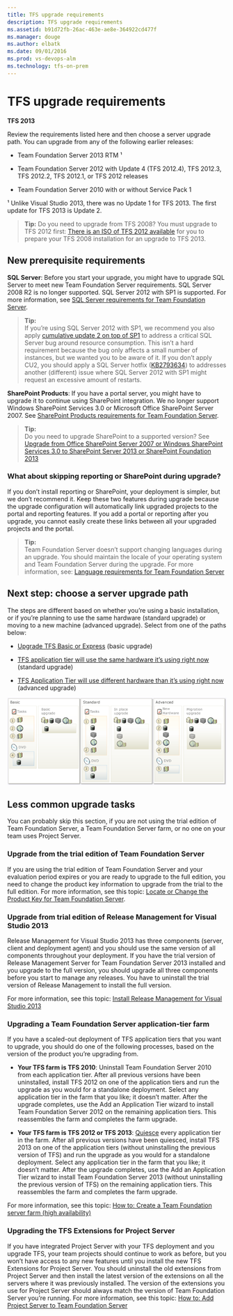 ```yaml
---
title: TFS upgrade requirements
description: TFS upgrade requirements
ms.assetid: b91d72fb-26ac-463e-ae8e-364922cd477f
ms.manager: douge
ms.author: elbatk
ms.date: 09/01/2016
ms.prod: vs-devops-alm
ms.technology: tfs-on-prem
---
```


# TFS upgrade requirements

**TFS 2013**

Review the requirements listed here and then choose a server upgrade path. You can upgrade from any of the following earlier releases:

-   Team Foundation Server 2013 RTM ¹

-   Team Foundation Server 2012 with Update 4 (TFS 2012.4), TFS 2012.3, TFS 2012.2, TFS 2012.1, or TFS 2012 releases

-   Team Foundation Server 2010 with or without Service Pack 1

¹ Unlike Visual Studio 2013, there was no Update 1 for TFS 2013. The first update for TFS 2013 is Update 2.

> **Tip:** 
> Do you need to upgrade from TFS 2008? You must upgrade to TFS 2012 first: [There is an ISO of TFS 2012 available](http://go.microsoft.com/fwlink?linkid=255990) for you to prepare your TFS 2008 installation for an upgrade to TFS 2013.

## New prerequisite requirements

**SQL Server**: Before you start your upgrade, you might have to upgrade SQL Server to meet new Team Foundation Server requirements. SQL Server 2008 R2 is no longer supported. SQL Server 2012 with SP1 is supported. For more information, see [SQL Server requirements for Team Foundation Server](../../../requirements.md#sql-server).

> **Tip:**  
> If you’re using SQL Server 2012 with SP1, we recommend you also apply [cumulative update 2 on top of SP1](http://support.microsoft.com/kb/2790947) to address a critical SQL Server bug around resource consumption. This isn’t a hard requirement because the bug only affects a small number of instances, but we wanted you to be aware of it. If you don’t apply CU2, you should apply a SQL Server hotfix ([KB2793634](http://support.microsoft.com/kb/2793634)) to addresses another (different) issue where SQL Server 2012 with SP1 might request an excessive amount of restarts.

**SharePoint Products**: If you have a portal server, you might have to upgrade it to continue using SharePoint integration. We no longer support Windows SharePoint Services 3.0 or Microsoft Office SharePoint Server 2007. See [SharePoint Products requirements for Team Foundation Server](../../../requirements.md#sharepoint).

> **Tip:**  
> Do you need to upgrade SharePoint to a supported version? See [Upgrade from Office SharePoint Server 2007 or Windows SharePoint Services 3.0 to SharePoint Server 2013 or SharePoint Foundation 2013](https://technet.microsoft.com/library/ee947141.aspx)

### What about skipping reporting or SharePoint during upgrade?

If you don’t install reporting or SharePoint, your deployment is simpler, but we don’t recommend it. Keep these two features during upgrade because the upgrade configuration will automatically link upgraded projects to the portal and reporting features. If you add a portal or reporting after you upgrade, you cannot easily create these links between all your upgraded projects and the portal.

> **Tip:**  
> Team Foundation Server doesn’t support changing languages during an upgrade. You should maintain the locale of your operating system and Team Foundation Server during the upgrade. For more information, see: [Language requirements for Team Foundation Server](../../../requirements.md#languages)

## Next step: choose a server upgrade path

The steps are different based on whether you’re using a basic installation, or if you’re planning to use the same hardware (standard upgrade) or moving to a new machine (advanced upgrade). Select from one of the paths below:

-    [Upgrade TFS Basic or Express](../express.md)  (basic upgrade)

-    [TFS application tier will use the same hardware it’s using right now](same-app-tier-hardware.md)  (standard upgrade)

-    [TFS Application Tier will use different hardware than it’s using right now](new-app-tier-hardware.md)  (advanced upgrade)

![TFS server upgrade choices](../../install/_img/ic612461.png)

## Less common upgrade tasks

You can probably skip this section, if you are not using the trial edition of Team Foundation Server, a Team Foundation Server farm, or no one on your team uses Project Server.

### Upgrade from the trial edition of Team Foundation Server

If you are using the trial edition of Team Foundation Server and your evaluation period expires or you are ready to upgrade to the full edition, you need to change the product key information to upgrade from the trial to the full edition. For more information, see this topic: [Locate or Change the Product Key for Team Foundation Server](../change-product-key.md).

### Upgrade from trial edition of Release Management for Visual Studio 2013

Release Management for Visual Studio 2013 has three components (server, client and deployment agent) and you should use the same version of all components throughout your deployment. If you have the trial version of Release Management Server for Team Foundation Server 2013 installed and you upgrade to the full version, you should upgrade all three components before you start to manage any releases. You have to uninstall the trial version of Release Management to install the full version.

For more information, see this topic: [Install Release Management for Visual Studio 2013](https://msdn.microsoft.com/en-us/library/dn593700%28v=vs.120%29.aspx)

### Upgrading a Team Foundation Server application-tier farm

If you have a scaled-out deployment of TFS application tiers that you want to upgrade, you should do one of the following processes, based on the version of the product you’re upgrading from.

-   **Your TFS farm is TFS 2010**: Uninstall Team Foundation Server 2010 from each application tier. After all previous versions have been uninstalled, install TFS 2012 on one of the application tiers and run the upgrade as you would for a standalone deployment. Select any application tier in the farm that you like; it doesn’t matter. After the upgrade completes, use the Add an Application Tier wizard to install Team Foundation Server 2012 on the remaining application tiers. This reassembles the farm and completes the farm upgrade.

-   **Your TFS farm is TFS 2012 or TFS 2013**: [Quiesce](../../command-line/tfsservicecontrol-cmd.md) every application tier in the farm. After all previous versions have been quiesced, install TFS 2013 on one of the application tiers (without uninstalling the previous version of TFS) and run the upgrade as you would for a standalone deployment. Select any application tier in the farm that you like; it doesn’t matter. After the upgrade completes, use the Add an Application Tier wizard to install Team Foundation Server 2013 (without uninstalling the previous version of TFS) on the remaining application tiers. This reassembles the farm and completes the farm upgrade.

For more information, see this topic: [How to: Create a Team Foundation server farm (high availability)](../../install/create-tfs-farm.md)

### Upgrading the TFS Extensions for Project Server

If you have integrated Project Server with your TFS deployment and you upgrade TFS, your team projects should continue to work as before, but you won’t have access to any new features until you install the new TFS Extensions for Project Server. You should uninstall the old extensions from Project Server and then install the latest version of the extensions on all the servers where it was previously installed. The version of the extensions you use for Project Server should always match the version of Team Foundation Server you’re running. For more information, see this topic: [How to: Add Project Server to Team Foundation Server](https://msdn.microsoft.com/en-us/library/hh548139(v=vs.120).aspx )
